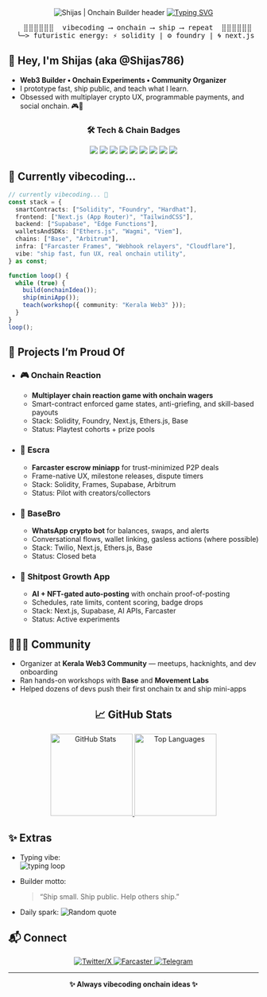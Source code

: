 <div align="center">

  <!-- Animated header -->
  <img src="https://capsule-render.vercel.app/api?type=waving&height=220&color=0:00d8ff,100:8A2BE2&text=Shijas%20%7C%20Onchain%20Builder&fontAlignY=40&desc=Web3%20Engineer%20%E2%80%A2%20Community%20Leader%20%E2%80%A2%20Vibecoder&descAlignY=60&animation=fadeIn" alt="Shijas | Onchain Builder header" />

  <!-- Typing effect -->
  <a href="#">
    <img src="https://readme-typing-svg.demolab.com?font=Fira+Code&weight=600&size=24&duration=2800&pause=600&color=00D8FF&center=true&vCenter=true&width=800&lines=Web3+Builder+%E2%80%A2+Onchain+Experiments+%E2%80%A2+Community+Organizer;Shipping+mini-apps+on+Base+and+Arbitrum;Teaching+and+onboarding+devs+in+Kerala+Web3" alt="Typing SVG" />
  </a>

</div>

<!-- ASCII pulse -->
<pre align="center">
  ⣿⣿⣿⣿⣿⣿  vibecoding ⟶ onchain ⟶ ship ⟶ repeat  ⣿⣿⣿⣿⣿⣿
  ╰─> futuristic energy: ⚡️ solidity | ⚙️ foundry | 🌀 next.js | 🧠 ai
</pre>

## 👋 Hey, I'm Shijas (aka @Shijas786)

- **Web3 Builder • Onchain Experiments • Community Organizer**  
- I prototype fast, ship public, and teach what I learn.  
- Obsessed with multiplayer crypto UX, programmable payments, and social onchain. 🎮💸

<div align="center">

### 🛠️ Tech & Chain Badges

<!-- Core -->
<img src="https://img.shields.io/badge/Solidity-363636?logo=solidity&logoColor=white" />
<img src="https://img.shields.io/badge/Hardhat-F7DF1E?logo=hardhat&logoColor=000" />
<img src="https://img.shields.io/badge/Foundry-111111?logo=forge&logoColor=white" />

<!-- Web -->
<img src="https://img.shields.io/badge/Next.js-000000?logo=nextdotjs&logoColor=white" />
<img src="https://img.shields.io/badge/Tailwind-06B6D4?logo=tailwindcss&logoColor=white" />

<!-- Data -->
<img src="https://img.shields.io/badge/Supabase-3ECF8E?logo=supabase&logoColor=white" />

<!-- Wallet/SDK -->
<img src="https://img.shields.io/badge/Ethers.js-2536EB?logo=ethereum&logoColor=white" />

<!-- Chains -->
<img src="https://img.shields.io/badge/Base-0052FF?logo=coinbase&logoColor=white" />
<img src="https://img.shields.io/badge/Arbitrum-2D374B?logo=arbitrum&logoColor=white" />

</div>

## 🧪 Currently vibecoding…

```ts
// currently vibecoding... 🚀
const stack = {
  smartContracts: ["Solidity", "Foundry", "Hardhat"],
  frontend: ["Next.js (App Router)", "TailwindCSS"],
  backend: ["Supabase", "Edge Functions"],
  walletsAndSDKs: ["Ethers.js", "Wagmi", "Viem"],
  chains: ["Base", "Arbitrum"],
  infra: ["Farcaster Frames", "Webhook relayers", "Cloudflare"],
  vibe: "ship fast, fun UX, real onchain utility",
} as const;

function loop() {
  while (true) {
    build(onchainIdea());
    ship(miniApp());
    teach(workshop({ community: "Kerala Web3" }));
  }
}
loop();
```

## 🚀 Projects I’m Proud Of

- ### 🎮 Onchain Reaction
  - **Multiplayer chain reaction game with onchain wagers**  
  - Smart-contract enforced game states, anti-griefing, and skill-based payouts  
  - Stack: Solidity, Foundry, Next.js, Ethers.js, Base  
  - Status: Playtest cohorts + prize pools

- ### 🤝 Escra
  - **Farcaster escrow miniapp** for trust-minimized P2P deals  
  - Frame-native UX, milestone releases, dispute timers  
  - Stack: Solidity, Frames, Supabase, Arbitrum  
  - Status: Pilot with creators/collectors

- ### 🤖 BaseBro
  - **WhatsApp crypto bot** for balances, swaps, and alerts  
  - Conversational flows, wallet linking, gasless actions (where possible)  
  - Stack: Twilio, Next.js, Ethers.js, Base  
  - Status: Closed beta

- ### 🧵 Shitpost Growth App
  - **AI + NFT-gated auto-posting** with onchain proof-of-posting  
  - Schedules, rate limits, content scoring, badge drops  
  - Stack: Next.js, Supabase, AI APIs, Farcaster  
  - Status: Active experiments

## 🧑‍🤝‍🧑 Community

- Organizer at **Kerala Web3 Community** — meetups, hacknights, and dev onboarding  
- Ran hands-on workshops with **Base** and **Movement Labs**  
- Helped dozens of devs push their first onchain tx and ship mini-apps

<div align="center">

## 📈 GitHub Stats

<a href="https://github.com/Shijas786">
  <img height="165" src="https://github-readme-stats.vercel.app/api?username=Shijas786&show_icons=true&theme=radical&count_private=true&hide_border=true" alt="GitHub Stats" />
</a>
<a href="https://github.com/Shijas786">
  <img height="165" src="https://github-readme-stats.vercel.app/api/top-langs/?username=Shijas786&layout=compact&theme=radical&hide_border=true" alt="Top Languages" />
</a>

</div>

## ✨ Extras

- Typing vibe:  
  <img src="https://readme-typing-svg.demolab.com?font=Fira+Code&weight=600&size=20&duration=2600&pause=800&color=8A2BE2&width=600&lines=build→ship→teach;onchain+UX+%26+social+money;miniapps+over+moonshots" alt="typing loop" />

- Builder motto:
  > “Ship small. Ship public. Help others ship.”

- Daily spark:
  <img src="https://quotes-github-readme.vercel.app/api?type=horizontal&theme=radical" alt="Random quote" />

## 📬 Connect

<div align="center">

<a href="https://x.com/Shijas786">
  <img src="https://img.shields.io/badge/X%20(Twitter)-000000?logo=x&logoColor=white" alt="Twitter/X" />
</a>
<a href="https://warpcast.com/shijas">
  <img src="https://img.shields.io/badge/Farcaster-6F3AFF?logo=farcaster&logoColor=white" alt="Farcaster" />
</a>
<a href="https://t.me/Shijas786">
  <img src="https://img.shields.io/badge/Telegram-26A5E4?logo=telegram&logoColor=white" alt="Telegram" />
</a>

</div>

---

<div align="center">
  <strong>✨ Always vibecoding onchain ideas ✨</strong>
</div>
